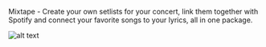 Mixtape - Create your own setlists for your concert, link them together with Spotify and connect your favorite songs to your lyrics, all in one package.


![alt text](https://raw.githubusercontent.com/Doftgrahn/goran/master/design/colors.png)

